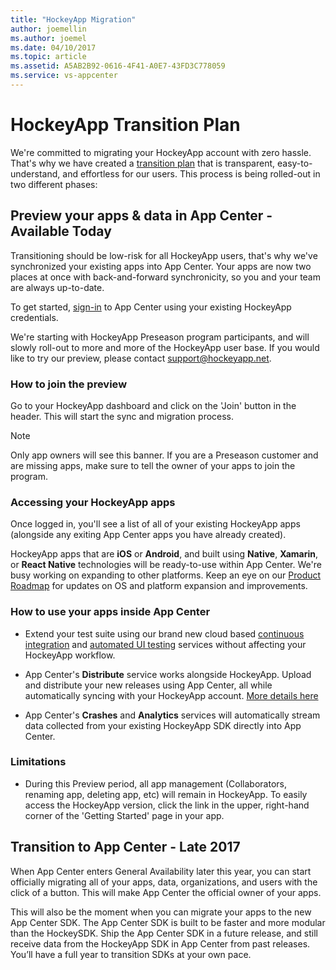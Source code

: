 ```yaml
---
title: "HockeyApp Migration"
author: joemellin
ms.author: joemel
ms.date: 04/10/2017
ms.topic: article
ms.assetid: A5AB2B92-0616-4F41-A0E7-43FD3C778059
ms.service: vs-appcenter
---
```


# HockeyApp Transition Plan

We're committed to migrating your HockeyApp account with zero hassle. That's why we have created a [transition plan](https://www.hockeyapp.net/mobile-center/transition/) that is transparent, easy-to-understand, and effortless for our users. This process is being rolled-out in two different phases:

## Preview your apps & data in App Center - Available Today

Transitioning should be low-risk for all HockeyApp users, that's why we've synchronized your existing apps into App Center. Your apps are now two places at once with back-and-forward synchronicity, so you and your team are always up-to-date.

To get started, [sign-in](https://appcenter.ms/login?utm_medium=referral_link&utm_source=Hockey%20App) to App Center using your existing HockeyApp credentials.

We're starting with HockeyApp Preseason program participants, and will slowly roll-out to more and more of the HockeyApp user base. If you would like to try our preview, please contact support@hockeyapp.net.

### How to join the preview

Go to your HockeyApp dashboard and click on the 'Join' button in the header. This will start the sync and migration process.

> [!NOTE]
> Only app owners will see this banner. If you are a Preseason customer and are missing apps, make sure to tell the owner of your apps to join the program.

### Accessing your HockeyApp apps

Once logged in, you'll see a list of all of your existing HockeyApp apps (alongside any exiting App Center apps you have already created).

HockeyApp apps that are **iOS** or **Android**, and built using **Native**, **Xamarin**, or **React Native** technologies will be ready-to-use within App Center. We're busy working on expanding to other platforms. Keep an eye on our [Product Roadmap](~/general/roadmap.md) for updates on OS and platform expansion and improvements.

### How to use your apps inside App Center

* Extend your test suite using our brand new cloud based [continuous integration](~/build/index.md) and [automated UI testing](~/test-cloud/index.md) services without affecting your HockeyApp workflow.

* App Center's **Distribute** service works alongside HockeyApp. Upload and distribute your new releases using App Center, all while automatically syncing with your HockeyApp account. [More details here](~/migration/hockeyapp/distribution.md)

* App Center's **Crashes** and **Analytics** services will automatically stream data collected from your existing HockeyApp SDK directly into App Center.
<!-- Read more about HockeyApp [Crashes](~/migration/hockeyapp/crashes.md) and [Analytics](~/migration/hockeyapp/analytics.md) inside App Center. -->

### Limitations

* During this Preview period, all app management (Collaborators, renaming app, deleting app, etc) will remain in HockeyApp. To easily access the HockeyApp version, click the link in the upper, right-hand corner of the 'Getting Started' page in your app.

## Transition to App Center - Late 2017

When App Center enters General Availability later this year, you can start officially migrating all of your apps, data, organizations, and users with the click of a button. This will make App Center the official owner of your apps.

This will also be the moment when you can migrate your apps to the new App Center SDK. The App Center SDK is built to be faster and more modular than the HockeySDK. Ship the App Center SDK in a future release, and still receive data from the HockeyApp SDK in App Center from past releases. You’ll have a full year to transition SDKs at your own pace.
